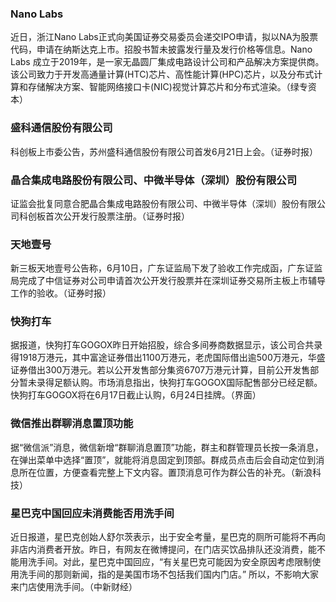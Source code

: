 ### Nano Labs
近日，浙江Nano Labs正式向美国证券交易委员会递交IPO申请，拟以NA为股票代码，申请在纳斯达克上市。招股书暂未披露发行量及发行价格等信息。Nano Labs 成立于2019年，是一家无晶圆厂集成电路设计公司和产品解决方案提供商。该公司致力于开发高通量计算(HTC)芯片、高性能计算(HPC)芯片，以及分布式计算和存储解决方案、智能网络接口卡(NIC)视觉计算芯片和分布式渲染。（绿专资本）
### 盛科通信股份有限公司
科创板上市委公告，苏州盛科通信股份有限公司首发6月21日上会。（证券时报）
### 晶合集成电路股份有限公司、中微半导体（深圳）股份有限公司
证监会批复同意合肥晶合集成电路股份有限公司、中微半导体（深圳）股份有限公司科创板首次公开发行股票注册。（证券时报）
### 天地壹号
新三板天地壹号公告称，6月10日，广东证监局下发了验收工作完成函，广东证监局完成了中信证券对公司申请首次公开发行股票并在深圳证券交易所主板上市辅导工作的验收。（证券时报）
### 快狗打车
据报道，快狗打车GOGOX昨日开始招股，综合多间券商数据显示，该公司合共录得1918万港元，其中富途证券借出1100万港元，老虎国际借出逾500万港元，华盛证券借出300万港元。若以公开发售部分集资6707万港元计算，目前公开发售部分暂未录得足额认购。市场消息指出，快狗打车GOGOX国际配售部分已经足额。快狗打车GOGOX将在6月17日截止认购，6月24日挂牌。（界面）
### 微信推出群聊消息置顶功能
据“微信派”消息，微信新增“群聊消息置顶”功能，群主和群管理员长按一条消息，在弹出菜单中选择“置顶”，就能将消息固定到顶部。群成员点击后会自动定位到消息所在位置，方便查看完整上下文内容。置顶消息可作为群公告的补充。（新浪科技）
### 星巴克中国回应未消费能否用洗手间
近日报道，星巴克创始人舒尔茨表示，出于安全考量，星巴克的厕所可能将不再向非店内消费者开放。昨日，有网友在微博提问，在门店买饮品排队还没消费，能不能用洗手间。对此，星巴克中国回应，“有关星巴克可能因为安全原因考虑限制使用洗手间的那则新闻，指的是美国市场不包括我们国内门店。” 所以，不影响大家来门店使用洗手间。（中新财经）
